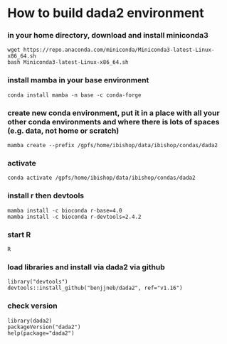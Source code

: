 # How to build dada2 environment

### in your home directory, download and install miniconda3
```
wget https://repo.anaconda.com/miniconda/Miniconda3-latest-Linux-x86_64.sh
bash Miniconda3-latest-Linux-x86_64.sh
```

### install mamba in your base environment
```
conda install mamba -n base -c conda-forge
```

### create new conda environment, put it in a place with all your other conda environments and where there is lots of spaces (e.g. data, not home or scratch)
```
mamba create --prefix /gpfs/home/ibishop/data/ibishop/condas/dada2
```
### activate
```
conda activate /gpfs/home/ibishop/data/ibishop/condas/dada2
```
### install r then devtools
```
mamba install -c bioconda r-base=4.0
mamba install -c bioconda r-devtools=2.4.2
```

### start R
```
R
```

### load libraries and install via dada2 via github
```
library("devtools")
devtools::install_github("benjjneb/dada2", ref="v1.16")
```

### check version
```
library(dada2)
packageVersion("dada2")
help(package="dada2")
```
